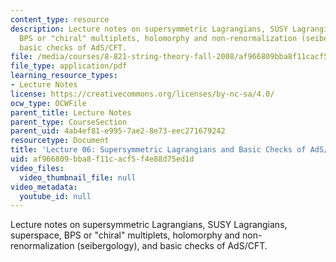 ```yaml
---
content_type: resource
description: Lecture notes on supersymmetric Lagrangians, SUSY Lagrangians, superspace,
  BPS or "chiral" multiplets, holomorphy and non-renormalization (seibergology), and
  basic checks of AdS/CFT.
file: /media/courses/8-821-string-theory-fall-2008/af966809bba8f11cacf5f4e88d75ed1d_lecture06.pdf
file_type: application/pdf
learning_resource_types:
- Lecture Notes
license: https://creativecommons.org/licenses/by-nc-sa/4.0/
ocw_type: OCWFile
parent_title: Lecture Notes
parent_type: CourseSection
parent_uid: 4ab4ef81-e995-7ae2-8e73-eec271679242
resourcetype: Document
title: 'Lecture 06: Supersymmetric Lagrangians and Basic Checks of AdS/CFT'
uid: af966809-bba8-f11c-acf5-f4e88d75ed1d
video_files:
  video_thumbnail_file: null
video_metadata:
  youtube_id: null
---
```

Lecture notes on supersymmetric Lagrangians, SUSY Lagrangians, superspace, BPS or "chiral" multiplets, holomorphy and non-renormalization (seibergology), and basic checks of AdS/CFT.